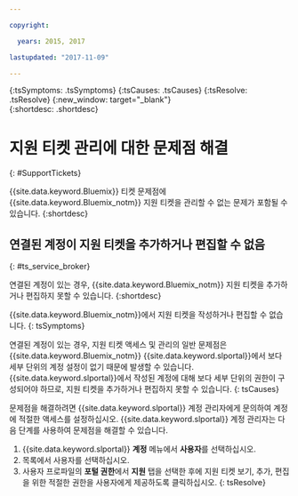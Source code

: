 ```yaml
---

copyright:

  years: 2015, 2017

lastupdated: "2017-11-09"

---
```



{:tsSymptoms: .tsSymptoms}
{:tsCauses: .tsCauses}
{:tsResolve: .tsResolve}
{:new_window: target="_blank"}  
{:shortdesc: .shortdesc}


# 지원 티켓 관리에 대한 문제점 해결
{: #SupportTickets}

{{site.data.keyword.Bluemix}} 티켓 문제점에 {{site.data.keyword.Bluemix_notm}} 지원 티켓을 관리할 수 없는 문제가 포함될 수 있습니다.
{:shortdesc}

## 연결된 계정이 지원 티켓을 추가하거나 편집할 수 없음
{: #ts_service_broker}

연결된 계정이 있는 경우, {{site.data.keyword.Bluemix_notm}} 지원 티켓을 추가하거나 편집하지 못할 수 있습니다.
{:shortdesc}

{{site.data.keyword.Bluemix_notm}}에서 지원 티켓을 작성하거나 편집할 수 없습니다.
{: tsSymptoms}

연결된 계정이 있는 경우, 지원 티켓 액세스 및 관리의 일반 문제점은 {{site.data.keyword.Bluemix_notm}} {{site.data.keyword.slportal}}에서 보다 세부 단위의 계정 설정이 없기 때문에 발생할 수 있습니다. 
{{site.data.keyword.slportal}}에서 작성된 계정에 대해 보다 세부 단위의 권한이 구성되어야 하므로, 지원 티켓을 추가하거나 편집하지 못할 수 있습니다.
{: tsCauses}

문제점을 해결하려면 {{site.data.keyword.slportal}} 계정 관리자에게 문의하여 계정에 적절한 액세스를 설정하십시오. {{site.data.keyword.slportal}} 계정 관리자는 다음 단계를 사용하여 문제점을 해결할 수 있습니다. 

1. {{site.data.keyword.slportal}} **계정** 메뉴에서 **사용자**를 선택하십시오. 
2. 목록에서 사용자를 선택하십시오. 
3. 사용자 프로파일의 **포털 권한**에서 **지원** 탭을 선택한 후에 지원 티켓 보기, 추가, 편집을 위한 적절한 권한을 사용자에게 제공하도록 클릭하십시오.
{: tsResolve}

